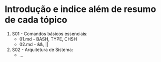 # Introdução e indice além de resumo de cada tópico

1. S01 - Comandos básicos essenciais:
    - 01.md - BASH, TYPE, CHSH
    - 02.md - &&, ||
2. S02 - Arquitetura de Sistema:
    - ...